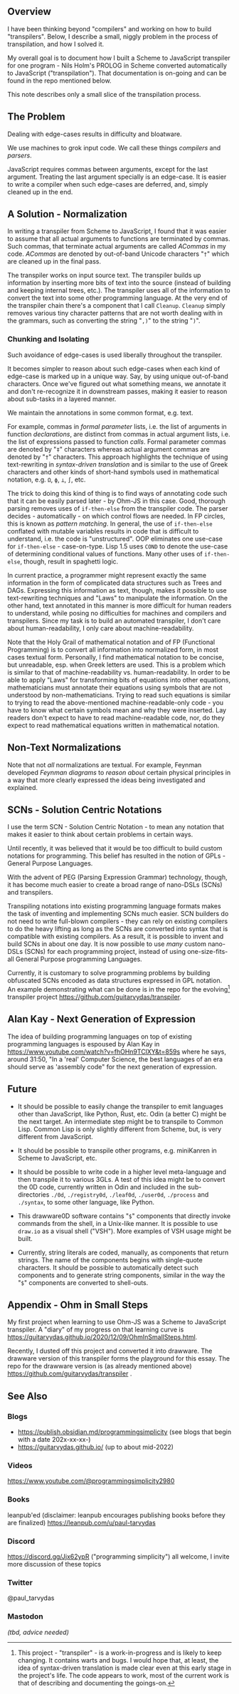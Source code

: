 
## Overview

I have been thinking beyond "compilers" and working on how to build "transpilers".  Below, I describe a small, niggly problem in the process of transpilation, and how I solved it.

My overall goal is to document how I built a Scheme to JavaScript transpiler for one program - Nils Holm's PROLOG in Scheme converted automatically to JavaScript ("transpilation").  That documentation is on-going and can be found in the repo mentioned below.  

This note describes only a small slice of the transpilation process.

## The Problem

Dealing with edge-cases results in difficulty and bloatware.

We use machines to grok input code.  We call these things *compilers* and *parsers*.

JavaScript requires commas between arguments, except for the last argument.  Treating the last argument specially is an edge-case.  It is easier to write a compiler when such edge-cases are deferred, and, simply cleaned up in the end.  

## A Solution - Normalization

In writing a transpiler from Scheme to JavaScript, I found that it was easier to assume that all actual arguments to functions are terminated by commas.  Such commas, that terminate actual arguments are called *ACommas* in my code.  *ACommas* are denoted by out-of-band Unicode characters "`†`" which are cleaned up in the final pass. 

The transpiler works on input source text.  The transpiler builds up information by inserting more bits of text into the source (instead of building and keeping internal trees, etc.).  The transpiler uses all of the information to convert the text into some other programming language. At the very end of the transpiler chain there's a component that I call `Cleanup`.  `Cleanup` simply removes various tiny character patterns that are not worth dealing with in the grammars, such as converting the string "`,)`" to the string "`)`".

### Chunking and Isolating

Such avoidance of edge-cases is used liberally throughout the transpiler.  

It becomes simpler to reason about such edge-cases when each kind of edge-case is marked up in a unique way. Say, by using unique out-of-band characters.  Once we've figured out what something means, we annotate it and don't re-recognize it in downstream passes, making it easier to reason about sub-tasks in a layered manner.  

We maintain the annotations in some common format, e.g. text.

For example, commas in *formal parameter* lists, i.e. the list of arguments in function *declarations*, are distinct from commas in actual argument lists, i.e. the list of expressions passed to function *calls*.  Formal parameter commas are denoted by "`‡`" characters whereas actual argument commas are denoted by "`†`" characters.  This approach highlights the technique of using text-rewriting in *syntax-driven translation* and is similar to the use of Greek characters and other kinds of short-hand symbols used in mathematical notation, e.g. `Ω`, `ϕ`, `⊥`, `∫`, etc.  

The trick to doing this kind of thing is to find ways of annotating code such that it can be easily parsed later - by Ohm-JS in this case.  Good, thorough parsing removes uses of `if-then-else` from the transpiler code.  The parser decides - automatically - on which control flows are needed.  In FP circles, this is known as *pattern matching*.  In general, the use of `if-then-else` conflated with mutable variables results in code that is difficult to understand, i.e. the code is "unstructured".  OOP eliminates one use-case for `if-then-else` - case-on-type.  Lisp 1.5 uses `COND` to denote the use-case of determining conditional values of functions.  Many other uses of `if-then-else`, though, result in spaghetti logic.

In current practice, a programmer might represent exactly the same information in the form of complicated data structures such as Trees and DAGs.  Expressing this information as text, though, makes it possible to use text-rewriting techniques and "Laws" to manipulate the information.  On the other hand, text annotated in this manner is more difficult for human readers to understand, while posing no difficulties for machines and compilers and transpilers.  Since my task is to build an automated transpiler, I don't care about human-readability, I only care about machine-readability.

Note that the Holy Grail of mathematical notation and of FP (Functional Programming) is to convert all information into normalized form, in most cases textual form.  Personally, I find mathematical notation to be concise, but unreadable, esp. when Greek letters are used.  This is a problem which is similar to that of machine-readability vs. human-readability.  In order to be able to apply "Laws" for transforming bits of equations into other equations, mathematicians must annotate their equations using symbols that are not understood by non-mathematicians.  Trying to read such equations is similar to trying to read the above-mentioned machine-readable-only code - you have to know what certain symbols mean and why they were inserted.  Lay readers don't expect to have to read machine-readable code, nor, do they expect to read mathematical equations written in mathematical notation.

## Non-Text Normalizations

Note that not *all* normalizations are textual.  For example, Feynman developed *Feynman diagrams* to *reason about* certain physical principles in a way that more clearly expressed the ideas being investigated and explained.

## SCNs - Solution Centric Notations

I use the term SCN - Solution Centric Notation - to mean any notation that makes it easier to think about certain problems in certain ways.  

Until recently, it was believed that it would be too difficult to build custom notations for programming.  This belief has resulted in the notion of GPLs - General Purpose Languages.  

With the advent of PEG (Parsing Expression Grammar) technology, though, it has become much easier to create a broad range of nano-DSLs (SCNs) and transpilers.  

Transpiling notations into existing programming language formats makes the task of inventing and implementing SCNs much easier.  SCN builders do not need to write full-blown compilers - they can rely on existing compilers to do the heavy lifting as long as the SCNs are converted into syntax that is compatible with existing compilers.  As a result, it is possible to invent and build SCNs in about one day.  It is now possible to use *many* custom nano-DSLs (SCNs) for each programming project, instead of using one-size-fits-all General Purpose programming Languages.

Currently, it is customary to solve programming problems by building obfuscated SCNs encoded as data structures expressed in GPL notation. An example demonstrating what can be done is in the repo for the evolving[^disclaimer] transpiler project https://github.com/guitarvydas/transpiler.

[^disclaimer]: This project - "transpiler" - is a work-in-progress and is likely to keep changing.  It contains warts and bugs.  I would hope that, at least, the idea of syntax-driven translation is made clear even at this early stage in the project's life.  The code appears to work, most of the current work is that of describing and documenting the goings-on.
## Alan Kay - Next Generation of Expression

The idea of building programming languages on top of existing programming languages is espoused by Alan Kay in https://www.youtube.com/watch?v=fhOHn9TClXY&t=859s where he says, around 31:50, "In a 'real' Computer Science, the best languages of an era should serve as 'assembly code" for the next generation of expression.

## Future

- It should be possible to easily change the transpiler to emit languages other than JavaScript, like Python, Rust, etc.  Odin (a better C) might be the next target.  An intermediate step might be to transpile to Common Lisp.  Common Lisp is only slightly different from Scheme, but, is very different from JavaScript.

- It should be possible to transpile other programs, e.g. miniKanren in Scheme to JavaScript, etc.

- It should be possible to write code in a higher level meta-language and then transpile it to various 3GLs.  A test of this idea might be to convert the 0D code, currently written in Odin and included in the sub-directories `./0d`, `./registry0d`, `./leaf0d`, `./user0d`, `./process` and `./syntax`, to some other language, like Python.

- This drawware0D software contains "`$`" components that directly invoke commands from the shell, in a Unix-like manner.  It is possible to use `draw.io` as a visual shell ("VSH").  More examples of VSH usage might be built.

- Currently, string literals are coded, manually, as components that return strings.  The name of the components begins with single-quote characters.  It should be possible to automatically detect such components and to generate string components, similar in the way the "`$`" components are converted to shell-outs.
## Appendix - Ohm in Small Steps

My first project when learning to use Ohm-JS was a Scheme to JavaScript transpiler.  A "diary" of my progress on that learning curve is https://guitarvydas.github.io/2020/12/09/OhmInSmallSteps.html.

Recently, I dusted off this project and converted it into drawware.  The drawware version of this transpiler forms the playground for this essay.  The repo for the drawware version is (as already mentioned above) https://github.com/guitarvydas/transpiler .

## See Also
### Blogs
- https://publish.obsidian.md/programmingsimplicity (see blogs that begin with a date 202x-xx-xx-)
- https://guitarvydas.github.io/ (up to about mid-2022)

### Videos
https://www.youtube.com/@programmingsimplicity2980
### Books
leanpub'ed (disclaimer: leanpub encourages publishing books before they are finalized)
https://leanpub.com/u/paul-tarvydas
### Discord
https://discord.gg/Jjx62ypR  ("programming simplicity") all welcome, I invite more discussion of these topics
### Twitter
@paul_tarvydas
### Mastodon
*(tbd, advice needed)*

<script src="https://utteranc.es/client.js" 
        repo="guitarvydas/guitarvydas.github.io" 
        issue-term="pathname" 
        theme="github-light" 
        crossorigin="anonymous" 
        async> 
</script> 
